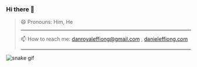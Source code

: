 ### Hi there 👋

> 😄 Pronouns: Him, He
> ____________________________
> 📫 How to reach me: danroyaleffiong@gmail.com , [danieleffiong.com](https://danieleffiong.com)
> ____________________________


![snake gif](https://github.com/YOUR_USERNAME/YOUR_USERNAME/blob/output/github-contribution-grid-snake.gif)

<!--
**Danroyal001/Danroyal001** is a ✨ _special_ ✨ repository because its `README.md` (this file) appears on your GitHub profile.

Here are some ideas to get you started:

- 🔭 I’m currently working on ...
- 🌱 I’m currently learning ...
- 👯 I’m looking to collaborate on ...
- 🤔 I’m looking for help with ...
- 💬 Ask me about ...

- ⚡ Fun fact: ...
-->
